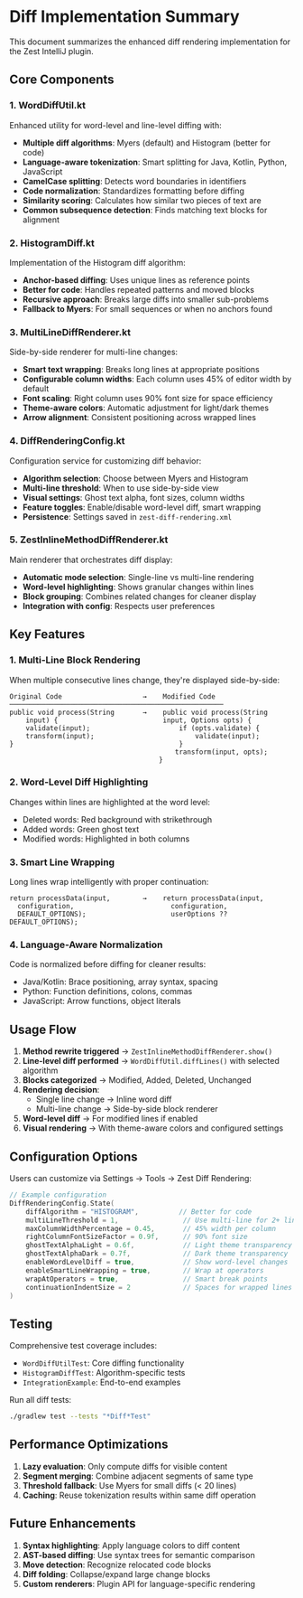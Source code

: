 # Diff Implementation Summary

This document summarizes the enhanced diff rendering implementation for the Zest IntelliJ plugin.

## Core Components

### 1. WordDiffUtil.kt
Enhanced utility for word-level and line-level diffing with:
- **Multiple diff algorithms**: Myers (default) and Histogram (better for code)
- **Language-aware tokenization**: Smart splitting for Java, Kotlin, Python, JavaScript
- **CamelCase splitting**: Detects word boundaries in identifiers
- **Code normalization**: Standardizes formatting before diffing
- **Similarity scoring**: Calculates how similar two pieces of text are
- **Common subsequence detection**: Finds matching text blocks for alignment

### 2. HistogramDiff.kt
Implementation of the Histogram diff algorithm:
- **Anchor-based diffing**: Uses unique lines as reference points
- **Better for code**: Handles repeated patterns and moved blocks
- **Recursive approach**: Breaks large diffs into smaller sub-problems
- **Fallback to Myers**: For small sequences or when no anchors found

### 3. MultiLineDiffRenderer.kt
Side-by-side renderer for multi-line changes:
- **Smart text wrapping**: Breaks long lines at appropriate positions
- **Configurable column widths**: Each column uses 45% of editor width by default
- **Font scaling**: Right column uses 90% font size for space efficiency
- **Theme-aware colors**: Automatic adjustment for light/dark themes
- **Arrow alignment**: Consistent positioning across wrapped lines

### 4. DiffRenderingConfig.kt
Configuration service for customizing diff behavior:
- **Algorithm selection**: Choose between Myers and Histogram
- **Multi-line threshold**: When to use side-by-side view
- **Visual settings**: Ghost text alpha, font sizes, column widths
- **Feature toggles**: Enable/disable word-level diff, smart wrapping
- **Persistence**: Settings saved in `zest-diff-rendering.xml`

### 5. ZestInlineMethodDiffRenderer.kt
Main renderer that orchestrates diff display:
- **Automatic mode selection**: Single-line vs multi-line rendering
- **Word-level highlighting**: Shows granular changes within lines
- **Block grouping**: Combines related changes for cleaner display
- **Integration with config**: Respects user preferences

## Key Features

### 1. Multi-Line Block Rendering
When multiple consecutive lines change, they're displayed side-by-side:

```
Original Code                    →    Modified Code
─────────────────────────────────────────────────────
public void process(String       →    public void process(String 
    input) {                          input, Options opts) {
    validate(input);                      if (opts.validate) {
    transform(input);                         validate(input);
}                                         }
                                         transform(input, opts);
                                     }
```

### 2. Word-Level Diff Highlighting
Changes within lines are highlighted at the word level:
- Deleted words: Red background with strikethrough
- Added words: Green ghost text
- Modified words: Highlighted in both columns

### 3. Smart Line Wrapping
Long lines wrap intelligently with proper continuation:
```
return processData(input,        →    return processData(input,
  configuration,                        configuration,
  DEFAULT_OPTIONS);                     userOptions ?? DEFAULT_OPTIONS);
```

### 4. Language-Aware Normalization
Code is normalized before diffing for cleaner results:
- Java/Kotlin: Brace positioning, array syntax, spacing
- Python: Function definitions, colons, commas
- JavaScript: Arrow functions, object literals

## Usage Flow

1. **Method rewrite triggered** → `ZestInlineMethodDiffRenderer.show()`
2. **Line-level diff performed** → `WordDiffUtil.diffLines()` with selected algorithm
3. **Blocks categorized** → Modified, Added, Deleted, Unchanged
4. **Rendering decision**:
   - Single line change → Inline word diff
   - Multi-line change → Side-by-side block renderer
5. **Word-level diff** → For modified lines if enabled
6. **Visual rendering** → With theme-aware colors and configured settings

## Configuration Options

Users can customize via Settings → Tools → Zest Diff Rendering:

```kotlin
// Example configuration
DiffRenderingConfig.State(
    diffAlgorithm = "HISTOGRAM",          // Better for code
    multiLineThreshold = 1,                // Use multi-line for 2+ lines
    maxColumnWidthPercentage = 0.45,       // 45% width per column
    rightColumnFontSizeFactor = 0.9f,      // 90% font size
    ghostTextAlphaLight = 0.6f,            // Light theme transparency
    ghostTextAlphaDark = 0.7f,             // Dark theme transparency
    enableWordLevelDiff = true,            // Show word-level changes
    enableSmartLineWrapping = true,        // Wrap at operators
    wrapAtOperators = true,                // Smart break points
    continuationIndentSize = 2             // Spaces for wrapped lines
)
```

## Testing

Comprehensive test coverage includes:
- `WordDiffUtilTest`: Core diffing functionality
- `HistogramDiffTest`: Algorithm-specific tests
- `IntegrationExample`: End-to-end examples

Run all diff tests:
```bash
./gradlew test --tests "*Diff*Test"
```

## Performance Optimizations

1. **Lazy evaluation**: Only compute diffs for visible content
2. **Segment merging**: Combine adjacent segments of same type
3. **Threshold fallback**: Use Myers for small diffs (< 20 lines)
4. **Caching**: Reuse tokenization results within same diff operation

## Future Enhancements

1. **Syntax highlighting**: Apply language colors to diff content
2. **AST-based diffing**: Use syntax trees for semantic comparison
3. **Move detection**: Recognize relocated code blocks
4. **Diff folding**: Collapse/expand large change blocks
5. **Custom renderers**: Plugin API for language-specific rendering
